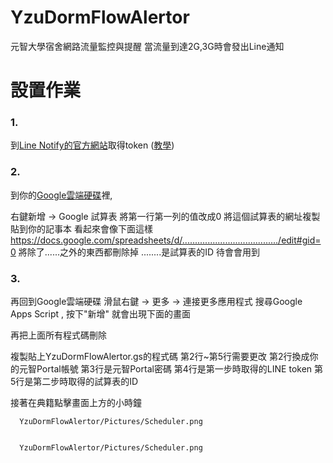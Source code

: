 # YzuDormFlowAlertor
元智大學宿舍網路流量監控與提醒
當流量到達2G,3G時會發出Line通知

# 設置作業
### 1.
到[Line Notify的官方網站](https://notify-bot.line.me/zh_TW/)取得token
([教學](http://pythonorz.blogspot.com/2017/12/python-line-notify-line-notify-line.html))
### 2.
到你的[Google雲端硬碟](https://drive.google.com/)裡,

右鍵新增 -> Google 試算表
將第一行第一列的值改成0
將這個試算表的網址複製
貼到你的記事本
看起來會像下面這樣
https://docs.google.com/spreadsheets/d/....................................../edit#gid=0
將除了......之外的東西都刪除掉
........是試算表的ID
待會會用到
### 3.
再回到Google雲端硬碟
滑鼠右鍵 -> 更多 -> 連接更多應用程式
搜尋Google Apps Script , 按下"新增"
就會出現下面的畫面

再把上面所有程式碼刪除

複製貼上YzuDormFlowAlertor.gs的程式碼
第2行~第5行需要更改
第2行換成你的元智Portal帳號
第3行是元智Portal密碼
第4行是第一步時取得的LINE token
第5行是第二步時取得的試算表的ID

接著在典籍點擊畫面上方的小時鐘

      YzuDormFlowAlertor/Pictures/Scheduler.png
    

      YzuDormFlowAlertor/Pictures/Scheduler.png
    
